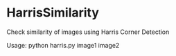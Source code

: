 # HarrisSimilarity
Check similarity of images using Harris Corner Detection

Usage: python harris.py image1 image2
